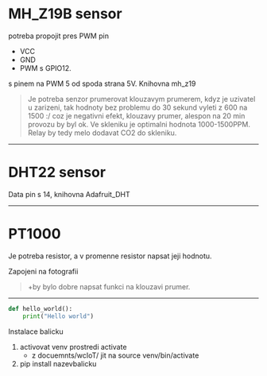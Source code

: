 # MH_Z19B sensor
potreba propojit pres PWM pin 
- VCC 
- GND 
- PWM s GPIO12.

s pinem na PWM 5 od spoda strana 5V.
Knihovna mh_z19

> Je potreba senzor prumerovat klouzavym prumerem, kdyz je uzivatel u zarizeni, tak hodnoty bez problemu do 30 sekund vyleti z 600 na 1500 :/ coz je negativni efekt, klouzavy prumer, alespon na 20 min provozu by byl ok.
Ve skleniku je optimalni hodnota 1000-1500PPM. Relay by tedy melo dodavat CO2 do skleniku.
---
# DHT22 sensor
Data pin s 14, knihovna Adafruit_DHT

---
# PT1000 
Je potreba resistor, a v promenne resistor napsat jeji hodnotu.

Zapojeni na fotografii
> +by bylo dobre napsat funkci na klouzavi prumer. 
---



```python
def hello_world():
    print("Hello world")
```

Instalace balicku
 1) activovat venv prostredi activate
    * z docuemnts/wcIoT/ jit na source venv/bin/activate
 2) pip install nazevbalicku